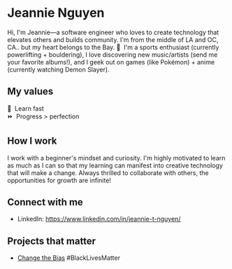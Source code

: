 # Jeannie Nguyen

Hi, I'm Jeannie—a software engineer who loves to create technology that elevates others and builds community. I'm from the middle of LA and OC, CA.. but my heart belongs to the Bay. 🧡&nbsp; I'm a sports enthusiast (currently powerlifting + bouldering), I love discovering new music/artists (send me your favorite albums!), and I geek out on games (like Pok&eacute;mon) + anime (currently watching Demon Slayer).

## My values

🍏&nbsp; Learn fast<br>
⏩&nbsp; Progress > perfection<br>

## How I work

I work with a beginner's mindset and curiosity. I'm highly motivated to learn as much as I can so that my learning can manifest into creative technology that will make a change. Always thrilled to collaborate with others, the opportunities for growth are infinite!

## Connect with me

- LinkedIn: https://www.linkedin.com/in/jeannie-t-nguyen/

## Projects that matter

- [Change the Bias](https://changethebias.com/) #BlackLivesMatter
